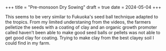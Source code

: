 +++
title = "Pre-monsoon Dry Sowing"
draft = true
date = 2024-05-04
+++

This seems to be very similar to Fukuoka's seed ball technique adapted to the tropics. From my limited understaning from the videos, the farmers pelletize the seeds with a coating of clay and an organic growth promoter called haven't been able to make good seed balls or pellets was not able to get good clay for coating. Trying to make clay from the best clayey soil I could find in my farm.
